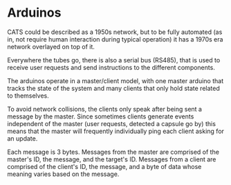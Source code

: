 # Arduinos

CATS could be described as a 1950s network, but to be fully automated (as in,
not require human interaction during typical operation) it has a 1970s era
network overlayed on top of it.

Everywhere the tubes go, there is also a serial bus (RS485), that is used to
receive user requests and send instructions to the different components.

The arduinos operate in a master/client model, with one master arduino that
tracks the state of the system and many clients that only hold state related to
themselves.

To avoid network collisions, the clients only speak after being sent a message
by the master. Since sometimes clients generate events independent of the
master (user requests, detected a capsule go by) this means that the master
will frequently individually ping each client asking for an update.

Each message is 3 bytes. Messages from the master are comprised of the master's
ID, the message, and the target's ID. Messages from a client are comprised of
the client's ID, the message, and a byte of data whose meaning varies based on
the message.
